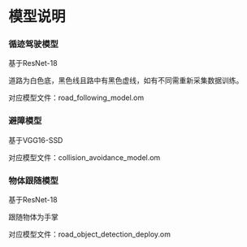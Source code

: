 # 模型说明

### 循迹驾驶模型

基于ResNet-18

道路为白色底，黑色线且路中有黑色虚线，如有不同需重新采集数据训练。

对应模型文件：road_following_model.om

### 避障模型

基于VGG16-SSD

对应模型文件：collision_avoidance_model.om

### 物体跟随模型

基于ResNet-18

跟随物体为手掌

对应模型文件：road_object_detection_deploy.om

